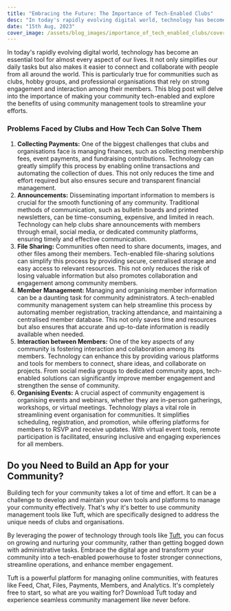 ```yaml
---
title: "Embracing the Future: The Importance of Tech-Enabled Clubs"
desc: "In today's rapidly evolving digital world, technology has become an essential tool for almost every aspect of our lives. It not only simplifies our daily tasks but also makes it easier to connect and collaborate with people from all around the world."
date: "15th Aug, 2023"
cover_image: /assets/blog_images/importance_of_tech_enabled_clubs/cover_photo.png
---
```


In today's rapidly evolving digital world, technology has become an essential tool for almost every aspect of our lives. It not only simplifies our daily tasks but also makes it easier to connect and collaborate with people from all around the world. This is particularly true for communities such as clubs, hobby groups, and professional organisations that rely on strong engagement and interaction among their members. This blog post will delve into the importance of making your community tech-enabled and explore the benefits of using community management tools to streamline your efforts.

### Problems Faced by Clubs and How Tech Can Solve Them

1. **Collecting Payments:** One of the biggest challenges that clubs and organisations face is managing finances, such as collecting membership fees, event payments, and fundraising contributions. Technology can greatly simplify this process by enabling online transactions and automating the collection of dues. This not only reduces the time and effort required but also ensures secure and transparent financial management.
2. **Announcements:** Disseminating important information to members is crucial for the smooth functioning of any community. Traditional methods of communication, such as bulletin boards and printed newsletters, can be time-consuming, expensive, and limited in reach. Technology can help clubs share announcements with members through email, social media, or dedicated community platforms, ensuring timely and effective communication.
3. **File Sharing:** Communities often need to share documents, images, and other files among their members. Tech-enabled file-sharing solutions can simplify this process by providing secure, centralised storage and easy access to relevant resources. This not only reduces the risk of losing valuable information but also promotes collaboration and engagement among community members.
4. **Member Management:** Managing and organising member information can be a daunting task for community administrators. A tech-enabled community management system can help streamline this process by automating member registration, tracking attendance, and maintaining a centralised member database. This not only saves time and resources but also ensures that accurate and up-to-date information is readily available when needed.
5. **Interaction between Members:** One of the key aspects of any community is fostering interaction and collaboration among its members. Technology can enhance this by providing various platforms and tools for members to connect, share ideas, and collaborate on projects. From social media groups to dedicated community apps, tech-enabled solutions can significantly improve member engagement and strengthen the sense of community.
6. **Organising Events:** A crucial aspect of community engagement is organising events and webinars, whether they are in-person gatherings, workshops, or virtual meetings. Technology plays a vital role in streamlining event organisation for communities. It simplifies scheduling, registration, and promotion, while offering platforms for members to RSVP and receive updates. With virtual event tools, remote participation is facilitated, ensuring inclusive and engaging experiences for all members.

## **Do you Need to Build an App for your Community?**

Building tech for your community takes a lot of time and effort. It can be a challenge to develop and maintain your own tools and platforms to manage your community effectively. That's why it's better to use community management tools like Tuft, which are specifically designed to address the unique needs of clubs and organisations.

By leveraging the power of technology through tools like [Tuft](https://tuft.in), you can focus on growing and nurturing your community, rather than getting bogged down with administrative tasks. Embrace the digital age and transform your community into a tech-enabled powerhouse to foster stronger connections, streamline operations, and enhance member engagement.

Tuft is a powerful platform for managing online communities, with features like Feed, Chat, Files, Payments, Members, and Analytics. It's completely free to start, so what are you waiting for? Download Tuft today and experience seamless community management like never before.
